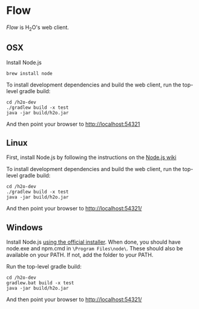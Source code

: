 # Flow

*Flow* is H<sub>2</sub>O's web client.

## OSX

Install Node.js

    brew install node

To install development dependencies and build the web client, run the top-level gradle build:
    
    cd /h2o-dev
    ./gradlew build -x test
    java -jar build/h2o.jar

And then point your browser to [http://localhost:54321](http://localhost:54321)

## Linux

First, install Node.js by following the instructions on the [Node.js wiki](https://github.com/joyent/node/wiki/Installing-Node.js-via-package-manager)

To install development dependencies and build the web client, run the top-level gradle build:
    
    cd /h2o-dev
    ./gradlew build -x test
    java -jar build/h2o.jar


And then point your browser to [http://localhost:54321/](http://localhost:54321/)

## Windows

Install Node.js [using the official installer](http://nodejs.org/download/). When done, you should have node.exe and npm.cmd in `\Program Files\node\`. These should also be available on your PATH. If not, add the folder to your PATH.

Run the top-level gradle build:
    
    cd /h2o-dev
    gradlew.bat build -x test
    java -jar build/h2o.jar

And then point your browser to [http://localhost:54321/](http://localhost:54321/)


